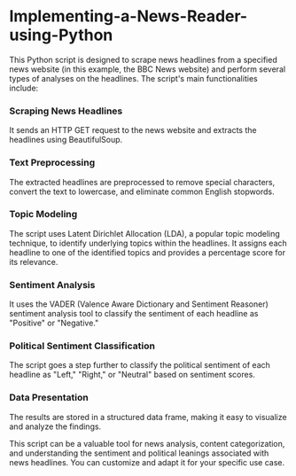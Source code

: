 # Implementing-a-News-Reader-using-Python
This Python script is designed to scrape news headlines from a specified news website (in this example, the BBC News website) and perform several types of analyses on the headlines. The script's main functionalities include:

### Scraping News Headlines
It sends an HTTP GET request to the news website and extracts the headlines using BeautifulSoup.

### Text Preprocessing
The extracted headlines are preprocessed to remove special characters, convert the text to lowercase, and eliminate common English stopwords.

### Topic Modeling
The script uses Latent Dirichlet Allocation (LDA), a popular topic modeling technique, to identify underlying topics within the headlines. It assigns each headline to one of the identified topics and provides a percentage score for its relevance.

### Sentiment Analysis
It uses the VADER (Valence Aware Dictionary and Sentiment Reasoner) sentiment analysis tool to classify the sentiment of each headline as "Positive" or "Negative."

### Political Sentiment Classification
The script goes a step further to classify the political sentiment of each headline as "Left," "Right," or "Neutral" based on sentiment scores.

### Data Presentation
The results are stored in a structured data frame, making it easy to visualize and analyze the findings.

This script can be a valuable tool for news analysis, content categorization, and understanding the sentiment and political leanings associated with news headlines. You can customize and adapt it for your specific use case.
